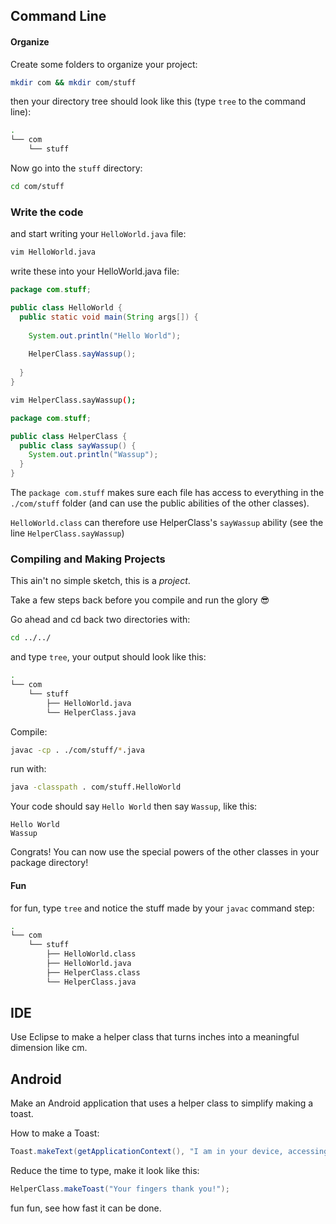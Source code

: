 ## Command Line



#### Organize


Create some folders to organize your project:

```sh
mkdir com && mkdir com/stuff
```

then your directory tree should look like this (type `tree` to the command line):

```sh
.
└── com
    └── stuff
```

Now go into the `stuff` directory:
```sh
cd com/stuff
```

### Write the code

and start writing your `HelloWorld.java` file:
```sh
vim HelloWorld.java
```

write these into your HelloWorld.java file:
```java
package com.stuff;

public class HelloWorld {
  public static void main(String args[]) {
    
    System.out.println("Hello World");
    
    HelperClass.sayWassup();
    
  }
}
```

```sh
vim HelperClass.sayWassup();
```

```java
package com.stuff;

public class HelperClass {
  public class sayWassup() {
    System.out.println("Wassup");
  }
}
```

The `package com.stuff` makes sure each file has access to everything in the `./com/stuff` folder (and can use the public abilities of the other classes).

`HelloWorld.class` can therefore use HelperClass's `sayWassup` ability (see the line `HelperClass.sayWassup`)


### Compiling and Making Projects

This ain't no simple sketch, this is a _project_.  

Take a few steps back before you compile and run the glory :sunglasses:


Go ahead and cd back two directories with:
```sh
cd ../../
```

and type `tree`, your output should look like this: 
```sh
.
└── com
    └── stuff
        ├── HelloWorld.java
        └── HelperClass.java
```

Compile:
```sh
javac -cp . ./com/stuff/*.java
```



run with:
```sh
java -classpath . com/stuff.HelloWorld

```

Your code should say `Hello World` then say `Wassup`, like this:

```
Hello World
Wassup
```

Congrats! You can now use the special powers of the other classes in your package directory!



#### Fun
for fun, type `tree` and notice the stuff made by your `javac` command step:
```sh
.
└── com
    └── stuff
        ├── HelloWorld.class
        ├── HelloWorld.java
        ├── HelperClass.class
        └── HelperClass.java

```


## IDE

Use Eclipse to make a helper class that turns inches into a meaningful dimension like cm.

<!-- just multiply by 2.54 -->

## Android

Make an Android application that uses a helper class to simplify making a toast. 


How to make a Toast:
```java
Toast.makeText(getApplicationContext(), "I am in your device, accessing your androids! = )", Toast.LENGTH_LONG).show();
```


Reduce the time to type, make it look like this:
```java
HelperClass.makeToast("Your fingers thank you!");
```

fun fun, see how fast it can be done.

<!--## Why helper classes

less scrolling in code
can work with friends  -- I'll make the main, you make a helper class which connects to the port I specify
reusable code -- just copy pasta into other project, and -- voila! -- more superpowers
also if you name it sensibly, it makes your code easier to read -- this will be important when you make your teams
-->
